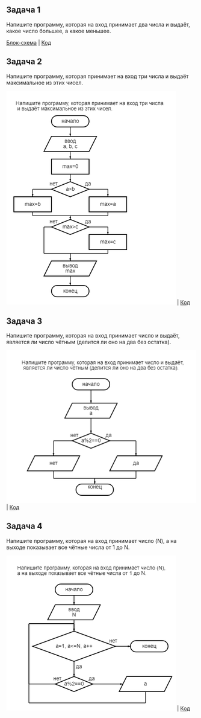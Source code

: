 ## Задача 1
Напишите программу, которая на вход принимает два числа и выдаёт, какое число большее, а какое меньшее.

[Блок-схема](Example1\diagram1.png) | [Код](Eemple1\Prpgram.cs)

## Задача 2
Напишите программу, которая принимает на вход три числа и выдаёт максимальное из этих чисел.

![Блок-схема](Example2\diagram2.png) | [Код](Example2\Program.cs)


## Задача 3
 Напишите программу, которая на вход принимает число и выдаёт, является ли число чётным (делится ли оно на два без остатка).

![Блок-схема](Example3\diagram3.png) | [Код](Example3\Program.cs)

## Задача 4

Напишите программу, которая на вход принимает число (N), а на выходе показывает все чётные числа от 1 до N.

![Блок-схема](Example4\diagram4.png) | [Код](Example4\Program.cs)

